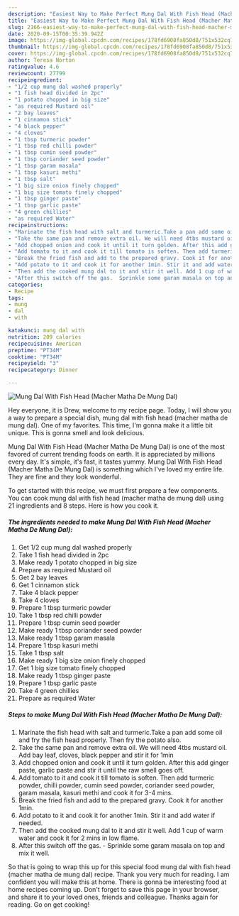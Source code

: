 ```yaml
---
description: "Easiest Way to Make Perfect Mung Dal With Fish Head (Macher Matha De Mung Dal)"
title: "Easiest Way to Make Perfect Mung Dal With Fish Head (Macher Matha De Mung Dal)"
slug: 2166-easiest-way-to-make-perfect-mung-dal-with-fish-head-macher-matha-de-mung-dal
date: 2020-09-15T00:35:39.942Z
image: https://img-global.cpcdn.com/recipes/178fd6908fa850d8/751x532cq70/mung-dal-with-fish-head-macher-matha-de-mung-dal-recipe-main-photo.jpg
thumbnail: https://img-global.cpcdn.com/recipes/178fd6908fa850d8/751x532cq70/mung-dal-with-fish-head-macher-matha-de-mung-dal-recipe-main-photo.jpg
cover: https://img-global.cpcdn.com/recipes/178fd6908fa850d8/751x532cq70/mung-dal-with-fish-head-macher-matha-de-mung-dal-recipe-main-photo.jpg
author: Teresa Norton
ratingvalue: 4.6
reviewcount: 27799
recipeingredient:
- "1/2 cup mung dal washed properly"
- "1 fish head divided in 2pc"
- "1 potato chopped in big size"
- "as required Mustard oil"
- "2 bay leaves"
- "1 cinnamon stick"
- "4 black pepper"
- "4 cloves"
- "1 tbsp turmeric powder"
- "1 tbsp red chilli powder"
- "1 tbsp cumin seed powder"
- "1 tbsp coriander seed powder"
- "1 tbsp garam masala"
- "1 tbsp kasuri methi"
- "1 tbsp salt"
- "1 big size onion finely chopped"
- "1 big size tomato finely chopped"
- "1 tbsp ginger paste"
- "1 tbsp garlic paste"
- "4 green chillies"
- "as required Water"
recipeinstructions:
- "Marinate the fish head with salt and turmeric.Take a pan add some oil and fry the fish head properly. Then fry the potato also."
- "Take the same pan and remove extra oil. We will need 4tbs mustard oil. Add bay leaf, cloves, black pepper and stir it for 1min"
- "Add chopped onion and cook it until it turn golden. After this add ginger paste, garlic paste and stir it until the raw smell goes off."
- "Add tomato to it and cook it till tomato is soften. Then add turmeric powder, chilli powder, cumin seed powder, coriander seed powder, garam masala, kasuri methi and cook it for 3-4 mins."
- "Break the fried fish and add to the prepared gravy. Cook it for another 1min."
- "Add potato to it and cook it for another 1min. Stir it and add water if needed."
- "Then add the cooked mung dal to it and stir it well. Add 1 cup of warm water and cook it for 2 mins in low flame."
- "After this switch off the gas.  Sprinkle some garam masala on top and mix it well."
categories:
- Recipe
tags:
- mung
- dal
- with

katakunci: mung dal with 
nutrition: 209 calories
recipecuisine: American
preptime: "PT34M"
cooktime: "PT34M"
recipeyield: "3"
recipecategory: Dinner

---
```



![Mung Dal With Fish Head (Macher Matha De Mung Dal)](https://img-global.cpcdn.com/recipes/178fd6908fa850d8/751x532cq70/mung-dal-with-fish-head-macher-matha-de-mung-dal-recipe-main-photo.jpg)

Hey everyone, it is Drew, welcome to my recipe page. Today, I will show you a way to prepare a special dish, mung dal with fish head (macher matha de mung dal). One of my favorites. This time, I'm gonna make it a little bit unique. This is gonna smell and look delicious.

Mung Dal With Fish Head (Macher Matha De Mung Dal) is one of the most favored of current trending foods on earth. It is appreciated by millions every day. It's simple, it's fast, it tastes yummy. Mung Dal With Fish Head (Macher Matha De Mung Dal) is something which I've loved my entire life. They are fine and they look wonderful.




To get started with this recipe, we must first prepare a few components. You can cook mung dal with fish head (macher matha de mung dal) using 21 ingredients and 8 steps. Here is how you cook it.

<!--inarticleads1-->

##### The ingredients needed to make Mung Dal With Fish Head (Macher Matha De Mung Dal):

1. Get 1/2 cup mung dal washed properly
1. Take 1 fish head divided in 2pc
1. Make ready 1 potato chopped in big size
1. Prepare as required Mustard oil
1. Get 2 bay leaves
1. Get 1 cinnamon stick
1. Take 4 black pepper
1. Take 4 cloves
1. Prepare 1 tbsp turmeric powder
1. Take 1 tbsp red chilli powder
1. Prepare 1 tbsp cumin seed powder
1. Make ready 1 tbsp coriander seed powder
1. Make ready 1 tbsp garam masala
1. Prepare 1 tbsp kasuri methi
1. Take 1 tbsp salt
1. Make ready 1 big size onion finely chopped
1. Get 1 big size tomato finely chopped
1. Make ready 1 tbsp ginger paste
1. Prepare 1 tbsp garlic paste
1. Take 4 green chillies
1. Prepare as required Water




<!--inarticleads2-->

##### Steps to make Mung Dal With Fish Head (Macher Matha De Mung Dal):

1. Marinate the fish head with salt and turmeric.Take a pan add some oil and fry the fish head properly. Then fry the potato also.
1. Take the same pan and remove extra oil. We will need 4tbs mustard oil. Add bay leaf, cloves, black pepper and stir it for 1min
1. Add chopped onion and cook it until it turn golden. After this add ginger paste, garlic paste and stir it until the raw smell goes off.
1. Add tomato to it and cook it till tomato is soften. Then add turmeric powder, chilli powder, cumin seed powder, coriander seed powder, garam masala, kasuri methi and cook it for 3-4 mins.
1. Break the fried fish and add to the prepared gravy. Cook it for another 1min.
1. Add potato to it and cook it for another 1min. Stir it and add water if needed.
1. Then add the cooked mung dal to it and stir it well. Add 1 cup of warm water and cook it for 2 mins in low flame.
1. After this switch off the gas.  - Sprinkle some garam masala on top and mix it well.




So that is going to wrap this up for this special food mung dal with fish head (macher matha de mung dal) recipe. Thank you very much for reading. I am confident you will make this at home. There is gonna be interesting food at home recipes coming up. Don't forget to save this page in your browser, and share it to your loved ones, friends and colleague. Thanks again for reading. Go on get cooking!
